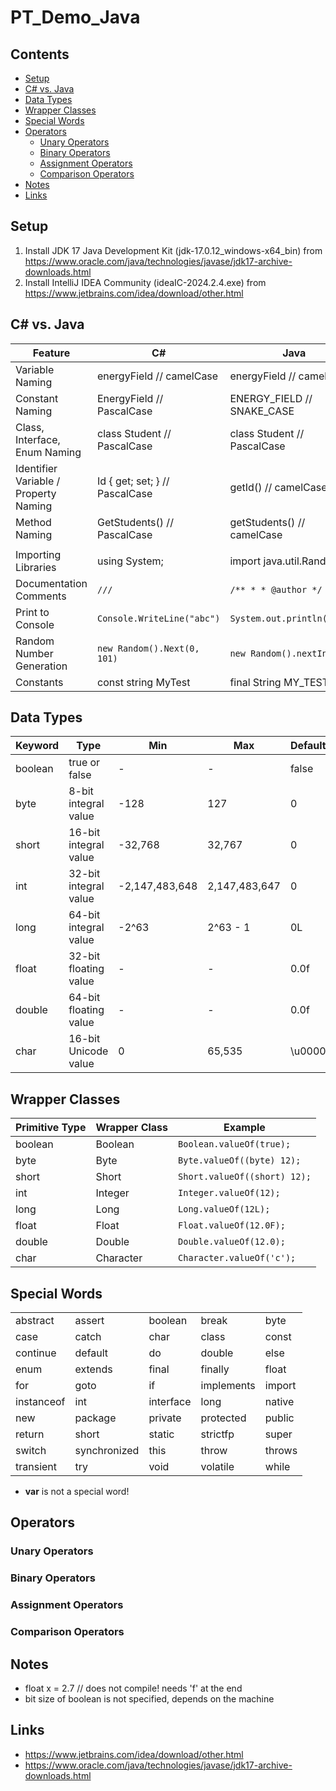 # PT_Demo_Java

## Contents
- [Setup](#setup)
- [C# vs. Java](#c-vs-java)
- [Data Types](#data-types)
- [Wrapper Classes](#wrapper-classes)
- [Special Words](#special-words)
- [Operators](#operators)
  - [Unary Operators](#unary-operators)
  - [Binary Operators](#binary-operators)
  - [Assignment Operators](#assignment-operators)
  - [Comparison Operators](#comparison-operators)
- [Notes](#notes)
- [Links](#links)

## Setup
1. Install JDK 17 Java Development Kit (jdk-17.0.12_windows-x64_bin) from https://www.oracle.com/java/technologies/javase/jdk17-archive-downloads.html
2. Install IntelliJ IDEA Community (ideaIC-2024.2.4.exe) from https://www.jetbrains.com/idea/download/other.html

## C# vs. Java
| Feature                               | C#                             | Java                        |
|---------------------------------------|--------------------------------|-----------------------------|
| Variable Naming                       | energyField // camelCase       | energyField // camelCase    |
| Constant Naming                       | EnergyField // PascalCase      | ENERGY_FIELD // SNAKE_CASE  |
| Class, Interface, Enum Naming         | class Student // PascalCase    | class Student // PascalCase |
| Identifier Variable / Property Naming | Id { get; set; } // PascalCase | getId() // camelCase        |
| Method Naming                         | GetStudents() // PascalCase    | getStudents() // camelCase  |
|                                       |                                |                             |
| Importing Libraries                   | using System;                  | import java.util.Random;    |
| Documentation Comments                | `///`                          | `/** * * @author */`        |
| Print to Console                      | `Console.WriteLine("abc")`     | `System.out.println("abc")` |
| Random Number Generation              | `new Random().Next(0, 101)`    | `new Random().nextInt(101)` |
| Constants                             | const string MyTest            | final String MY_TEST        |

## Data Types

| Keyword | Type                  | Min           | Max             | Default | Example   |
|---------|-----------------------|---------------|-----------------|---------|-----------|
| boolean | true or false         | -             | -               | false   | true      |
| byte    | 8-bit integral value  | -128          | 127             | 0       | 118       |
| short   | 16-bit integral value | -32,768       | 32,767          | 0       | -202      |
| int     | 32-bit integral value | -2,147,483,648 | 2,147,483,647   | 0       | 5106      |
| long    | 64-bit integral value | -2^63         | 2^63 - 1        | 0L      | 5106L     |
| float   | 32-bit floating value | -             | -               | 0.0f    | 511.183f  |
| double  | 64-bit floating value | -             | -               | 0.0f    | 511.183   |
| char    | 16-bit Unicode value  | 0             | 65,535          | \u0000  | 'c'       |

## Wrapper Classes

| Primitive Type | Wrapper Class | Example                        |
|----------------|---------------|--------------------------------|
| boolean        | Boolean       | `Boolean.valueOf(true);`       |
| byte           | Byte          | `Byte.valueOf((byte) 12);`     |
| short          | Short         | `Short.valueOf((short) 12);`   |
| int            | Integer       | `Integer.valueOf(12);`         |
| long           | Long          | `Long.valueOf(12L);`           |
| float          | Float         | `Float.valueOf(12.0F);`        |
| double         | Double        | `Double.valueOf(12.0);`        |
| char           | Character     | `Character.valueOf('c');`      |

## Special Words

|            |              |           |            |        |
|------------|--------------|-----------|------------|--------|
| abstract   | assert       | boolean   | break      | byte   |
| case       | catch        | char      | class      | const  |
| continue   | default      | do        | double     | else   |
| enum       | extends      | final     | finally    | float  |
| for        | goto         | if        | implements | import |
| instanceof | int          | interface | long       | native |
| new        | package      | private   | protected  | public |
| return     | short        | static    | strictfp   | super  |
| switch     | synchronized | this      | throw      | throws |
| transient  | try          | void      | volatile   | while  |
* **var** is not a special word!

## Operators
### Unary Operators
### Binary Operators
### Assignment Operators
### Comparison Operators

## Notes
- float x = 2.7 // does not compile! needs 'f' at the end
- bit size of boolean is not specified, depends on the machine

## Links
- https://www.jetbrains.com/idea/download/other.html
- https://www.oracle.com/java/technologies/javase/jdk17-archive-downloads.html
